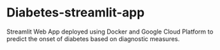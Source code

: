 # Diabetes-streamlit-app
Streamlit Web App deployed using Docker and Google Cloud Platform to predict the onset of diabetes based on diagnostic measures.

